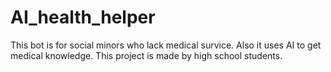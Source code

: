 # AI_health_helper
This bot is for social minors who lack medical survice. Also it uses AI to get medical knowledge. This project is made by high school students.
